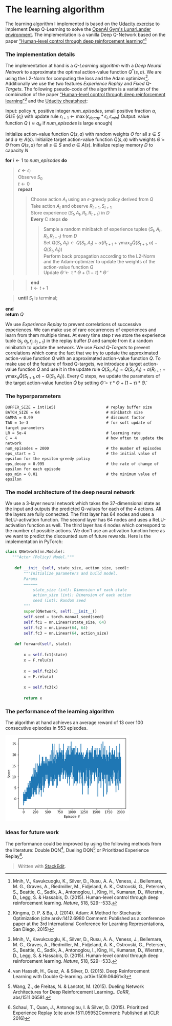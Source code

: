 
# The learning algorithm

The learning algorithm I implemented is based on the [Udacity exercise](https://github.com/udacity/deep-reinforcement-learning/tree/master/dqn) to implement Deep Q-Learning to solve the [OpenAI Gym's LunarLander environment](https://gym.openai.com/envs/LunarLander-v2/). The implementation is a vanilla Deep Q-Network based on the paper ["Human-level control through deep reinforcement learning"](http://dx.doi.org/10.1038/nature14236)[^1] 

### The implementation details

The implementation at hand is a *Q-Learning algorithm* with a *Deep Neural Network* to approximate the optimal action-value function $Q^*(s,a)$. We are using the L2-Norm for computing the loss and the Adam optimizer[^2]. Additionally we use the two features *Experience Replay* and *Fixed Q-Targets*. The following pseudo-code of the algorithm is a variation of the combination of the paper ["Human-level control through deep reinforcement learning"](http://dx.doi.org/10.1038/nature14236)[^1] and the [Udacity cheatsheet](https://github.com/udacity/deep-reinforcement-learning/blob/master/cheatsheet/cheatsheet.pdf):

Input: policy $\pi$, positive integer *num_episodes*, small positive fraction $\alpha$, GLIE {$\epsilon_i$} with update rule $\epsilon_{i+1} \leftarrow \max(\epsilon_{decay}*\epsilon_i, \epsilon_{min})$
Output: value function $Q$ ($\approx q_\pi$ if *num_episodes* is large enough)

Initialize action-value function $Q(s,a)$ with random weights $\Theta$ for all $s \in S$ and $a \in A(s)$.
Initialize target action-value function $\tilde{Q}(s,a)$ with weights $\tilde{\Theta} = \Theta$ from $Q(s,a)$ for all $s \in S$ and $a \in A(s)$.
Initialize replay memory $D$ to capacity $N$  

**for** $i \leftarrow 1$ to *num_episodes* **do** 
>$\epsilon \leftarrow \epsilon_i$  
Observe $S_0$  
$t←0$  
**repeat**  
>>Choose action $A_t$ using an $\epsilon$-greedy policy derived from $Q$  
Take action $A_t$ and observe $R_{t+1} , S_{t+1}$  
Store experience $(S_t, A_t, R_t, R_{t+1})$ in $D$  
**Every** C steps **do**  
>>>Sample a random minibatch of experience tuples $(S_t, A_t, R_t, R_{t+1})$ from $D$  
Set $Q(S_t, A_t) \leftarrow Q(S_t, A_t) + \alpha(R_{t+1} + \gamma \max_a \tilde{Q}(S_{t+1}, a) − Q(S_t, A_t))$  
Perform back propagation according to the L2-Norm  
and the Adam-optimizer to update the weights of the action-value function $Q$  
Update $\tilde{\Theta} \leftarrow \tau*\Theta + (1 - \tau)*\tilde{\Theta}$  

>>**end**  
$t \leftarrow t+1$  

>**until** $S_t$ is terminal;  

**end**  
**return** $Q$  

We use *Experience Replay* to prevent correlations of successive experiences. We can make use of rare occurrences of experiences and learn from them multiple times.  At every time step $t$ we store the experience tuple $(s_j, a_j, r_j, s_{j+1})$ in the replay buffer $D$ and sample from it a random minibatch to update the network. 
We use *Fixed Q-Targets* to prevent correlations which come the fact that we try to update the approximated action-value function $Q$ with an approximated action-value function $Q$. To make use of the feature of fixed Q-targets, we introduce a target action-value function $\tilde{Q}$ and use it in the update rule $Q(S_t, A_t) = Q(S_t, A_t) + \alpha(R_{t+1} + \gamma \max_a \tilde{Q}(S_{t+1}, a) − Q(S_t, A_t))$. Every C steps, we update the parameters of the target action-value function $\tilde{Q}$ by setting $\tilde{\Theta} = \tau*\Theta + (1 - \tau)*\tilde{\Theta}$.

### The hyperparameters

	BUFFER_SIZE = int(1e5)                      # replay buffer size 	
	BATCH_SIZE = 64                             # minibatch size
	GAMMA = 0.99                                # discount factor
	TAU = 1e-3                                  # for soft update of target parameters
	LR = 5e-4                                   # learning rate
	C = 4                                       # how often to update the network
	num_episodes = 2000                         # the number of episodes
	eps_start = 1                               # the initial value of epsilon for the epsilon-greedy policy
	eps_decay = 0.995                           # the rate of change of epsilon for each episode
	eps_min = 0.01                              # the minimum value of epsilon
	

### The model architecture of the deep neural network

We use a 3-layer neural network which takes the 37-dimensional state as the input and outputs the predicted Q-values for each of the 4 actions. All the layers are fully connected. The first layer has 64 nodes and uses a ReLU-activation function. The second layer has 64 nodes and uses a ReLU-activation function as well. The third layer has 4 nodes which correspond to the number of possible actions. We don't use an activation function here as we want to predict the discounted sum of future rewards. Here is the implementation in PyTorch:
```python
class QNetwork(nn.Module):
   """Actor (Policy) Model."""

    def __init__(self, state_size, action_size, seed):
        """Initialize parameters and build model.
        Params
        ======
            state_size (int): Dimension of each state
            action_size (int): Dimension of each action
            seed (int): Random seed
        """
        super(QNetwork, self).__init__()
        self.seed = torch.manual_seed(seed)
        self.fc1 = nn.Linear(state_size, 64)
        self.fc2 = nn.Linear(64, 64)
        self.fc3 = nn.Linear(64, action_size)

    def forward(self, state):

        x = self.fc1(state)
        x = F.relu(x)
        
        x = self.fc2(x)
        x = F.relu(x)
        
        x = self.fc3(x)
                
        return x
```
### The performance of the learning algorithm

The algorithm at hand achieves an average reward of 13 over 100 consecutive episodes in 553 episodes. 

![score](https://github.com/fjonck/Project_1_Navigation/blob/master/score.png)


### Ideas for future work

The performance could be improved by using the following methods from the literature: Double DQN[^3], Dueling DQN[^4] or Prioritized Experience Replay[^5].


[^1]: Mnih, V., Kavukcuoglu, K., Silver, D., Rusu, A. A., Veness, J., Bellemare, M. G., Graves, A., Riedmiller, M., Fidjeland, A. K., Ostrovski, G., Petersen, S., Beattie, C., Sadik, A., Antonoglou, I., King, H., Kumaran, D., Wierstra, D., Legg, S. & Hassabis, D. (2015). Human-level control through deep reinforcement learning. _Nature_, 518, 529--533.

[^2]: Kingma, D. P. & Ba, J. (2014). Adam: A Method for Stochastic Optimization (cite arxiv:1412.6980 Comment: Published as a conference paper at the 3rd International Conference for Learning Representations, San Diego, 2015)

[^3]: van Hasselt, H., Guez, A. & Silver, D. (2015). Deep Reinforcement Learning with Double Q-learning. arXiv:1509.06461v3

[^4]: Wang, Z., de Freitas, N. & Lanctot, M. (2015). Dueling Network Architectures for Deep Reinforcement Learning.. _CoRR_, abs/1511.06581.

[^5]: Schaul, T., Quan, J., Antonoglou, I. & Silver, D. (2015). Prioritized Experience Replay (cite arxiv:1511.05952Comment: Published at ICLR 2016)

> Written with [StackEdit](https://stackedit.io/).
